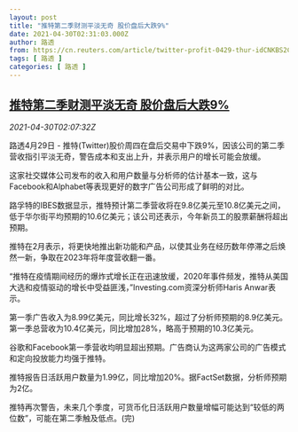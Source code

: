 ```yaml
---
layout: post
title: "推特第二季财测平淡无奇 股价盘后大跌9%"
date: 2021-04-30T02:31:03.000Z
author: 路透
from: https://cn.reuters.com/article/twitter-profit-0429-thur-idCNKBS2CH06U
tags: [ 路透 ]
categories: [ 路透 ]
---
```

<!--1619749863000-->
[推特第二季财测平淡无奇 股价盘后大跌9%](https://cn.reuters.com/article/twitter-profit-0429-thur-idCNKBS2CH06U)
------

<div>
<div><i>2021-04-30T02:07:32Z</i></div><p>路透4月29日 - 推特(Twitter)股价周四在盘后交易中下跌9%，因该公司的第二季营收指引平淡无奇，警告成本和支出上升，并表示用户的增长可能会放缓。</p><p>这家社交媒体公司发布的收入和用户数量与分析师的估计基本一致，这与Facebook和Alphabet等表现更好的数字广告公司形成了鲜明的对比。</p><p>路孚特的IBES数据显示，推特预计第二季营收将在9.8亿美元至10.8亿美元之间，低于华尔街平均预期的10.6亿美元；该公司还表示，今年新员工的股票薪酬将超出预期。</p><p>推特在2月表示，将更快地推出新功能和产品，以使其业务在经历数年停滞之后焕然一新，争取在2023年将年度营收翻一番。</p><p>“推特在疫情期间经历的爆炸式增长正在迅速放缓，2020年事件频发，推特从美国大选和疫情驱动的增长中受益匪浅，”Investing.com资深分析师Haris Anwar表示。</p><p>第一季广告收入为8.99亿美元，同比增长32%，超过了分析师预期的8.9亿美元。第一季总营收为10.4亿美元，同比增加28%，略高于预期的10.3亿美元。</p><p>谷歌和Facebook第一季营收均明显超出预期。广告商认为这两家公司的广告模式和定向投放能力均强于推特。</p><p>推特报告日活跃用户数量为1.99亿，同比增加20%。据FactSet数据，分析师预期为2亿。</p><p>推特再次警告，未来几个季度，可货币化日活跃用户数量增幅可能达到“较低的两位数”，可能在第二季触及低点。(完)</p>
</div>

